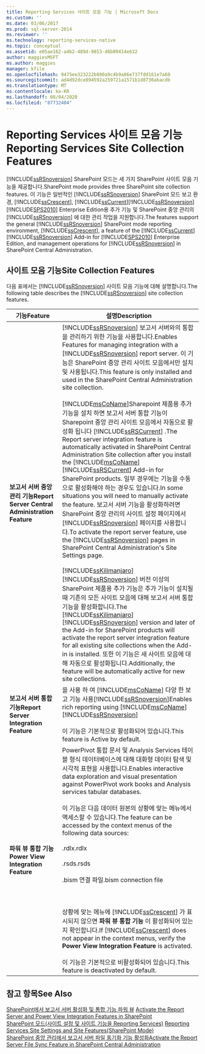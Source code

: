 ```yaml
---
title: Reporting Services 사이트 모음 기능 | Microsoft Docs
ms.custom: ''
ms.date: 03/06/2017
ms.prod: sql-server-2014
ms.reviewer: ''
ms.technology: reporting-services-native
ms.topic: conceptual
ms.assetid: e05ae162-a4b2-489d-9853-d6b09414e632
author: maggiesMSFT
ms.author: maggies
manager: kfile
ms.openlocfilehash: 9475ee323222b800a9c4b9a86e737fdd161e7a60
ms.sourcegitcommit: ad4d92dce894592a259721a1571b1d8736abacdb
ms.translationtype: MT
ms.contentlocale: ko-KR
ms.lasthandoff: 08/04/2020
ms.locfileid: "87732404"
---
```

# <a name="reporting-services-site-collection-features"></a><span data-ttu-id="58870-102">Reporting Services 사이트 모음 기능</span><span class="sxs-lookup"><span data-stu-id="58870-102">Reporting Services Site Collection Features</span></span>
  [!INCLUDE[ssRSnoversion](../includes/ssrsnoversion-md.md)] <span data-ttu-id="58870-103">SharePoint 모드는 세 가지 SharePoint 사이트 모음 기능을 제공합니다.</span><span class="sxs-lookup"><span data-stu-id="58870-103">SharePoint mode provides three SharePoint site collection features.</span></span> <span data-ttu-id="58870-104">이 기능은 일반적인 [!INCLUDE[ssRSnoversion](../includes/ssrsnoversion-md.md)] SharePoint 모드 보고 환경, [!INCLUDE[ssCrescent](../includes/sscrescent-md.md)], [!INCLUDE[ssCurrent](../includes/sscurrent-md.md)][!INCLUDE[ssRSnoversion](../includes/ssrsnoversion-md.md)][!INCLUDE[SPS2010](../includes/sps2010-md.md)] Enterprise Edition용 추가 기능 및 SharePoint 중앙 관리의 [!INCLUDE[ssRSnoversion](../includes/ssrsnoversion-md.md)] 에 대한 관리 작업을 지원합니다.</span><span class="sxs-lookup"><span data-stu-id="58870-104">The features support the general [!INCLUDE[ssRSnoversion](../includes/ssrsnoversion-md.md)] SharePoint mode reporting environment, [!INCLUDE[ssCrescent](../includes/sscrescent-md.md)], a feature of the [!INCLUDE[ssCurrent](../includes/sscurrent-md.md)][!INCLUDE[ssRSnoversion](../includes/ssrsnoversion-md.md)] Add-in for [!INCLUDE[SPS2010](../includes/sps2010-md.md)] Enterprise Edition, and management operations for [!INCLUDE[ssRSnoversion](../includes/ssrsnoversion-md.md)] in SharePoint Central Administration.</span></span>  
  
## <a name="site-collection-features"></a><span data-ttu-id="58870-105">사이트 모음 기능</span><span class="sxs-lookup"><span data-stu-id="58870-105">Site Collection Features</span></span>  
 <span data-ttu-id="58870-106">다음 표에서는 [!INCLUDE[ssRSnoversion](../includes/ssrsnoversion-md.md)] 사이트 모음 기능에 대해 설명합니다.</span><span class="sxs-lookup"><span data-stu-id="58870-106">The following table describes the [!INCLUDE[ssRSnoversion](../includes/ssrsnoversion-md.md)] site collection features.</span></span>  
  
|<span data-ttu-id="58870-107">기능</span><span class="sxs-lookup"><span data-stu-id="58870-107">Feature</span></span>|<span data-ttu-id="58870-108">설명</span><span class="sxs-lookup"><span data-stu-id="58870-108">Description</span></span>|  
|-------------|-----------------|  
|<span data-ttu-id="58870-109">**보고서 서버 중앙 관리 기능**</span><span class="sxs-lookup"><span data-stu-id="58870-109">**Report Server Central Administration Feature**</span></span>|<span data-ttu-id="58870-110">[!INCLUDE[ssRSnoversion](../includes/ssrsnoversion-md.md)] 보고서 서버와의 통합을 관리하기 위한 기능을 사용합니다.</span><span class="sxs-lookup"><span data-stu-id="58870-110">Enables Features for managing integration with a [!INCLUDE[ssRSnoversion](../includes/ssrsnoversion-md.md)] report server.</span></span> <span data-ttu-id="58870-111">이 기능은 SharePoint 중앙 관리 사이트 모음에서만 설치 및 사용됩니다.</span><span class="sxs-lookup"><span data-stu-id="58870-111">This feature is only installed and used in the SharePoint Central Administration site collection.</span></span><br /><br /> <span data-ttu-id="58870-112">[!INCLUDE[msCoName](../includes/msconame-md.md)]Sharepoint 제품용 추가 기능을 설치 하면 보고서 서버 통합 기능이 Sharepoint 중앙 관리 사이트 모음에서 자동으로 활성화 됩니다 [!INCLUDE[ssRSCurrent](../includes/ssrscurrent-md.md)] .</span><span class="sxs-lookup"><span data-stu-id="58870-112">The Report server integration feature is automatically activated in SharePoint Central Administration Site collection after you install the [!INCLUDE[msCoName](../includes/msconame-md.md)] [!INCLUDE[ssRSCurrent](../includes/ssrscurrent-md.md)] Add-in for SharePoint products.</span></span> <span data-ttu-id="58870-113">일부 경우에는 기능을 수동으로 활성화해야 하는 경우도 있습니다.</span><span class="sxs-lookup"><span data-stu-id="58870-113">In some situations you will need to manually activate the feature.</span></span> <span data-ttu-id="58870-114">보고서 서버 기능을 활성화하려면 SharePoint 중앙 관리의 사이트 설정 페이지에서 [!INCLUDE[ssRSnoversion](../includes/ssrsnoversion-md.md)] 페이지를 사용합니다.</span><span class="sxs-lookup"><span data-stu-id="58870-114">To activate the report server feature, use the [!INCLUDE[ssRSnoversion](../includes/ssrsnoversion-md.md)] pages in SharePoint Central Administration's Site Settings page.</span></span><br /><br /> <span data-ttu-id="58870-115">[!INCLUDE[ssKilimanjaro](../includes/sskilimanjaro-md.md)][!INCLUDE[ssRSnoversion](../includes/ssrsnoversion-md.md)] 버전 이상의 SharePoint 제품용 추가 기능은 추가 기능이 설치될 때 기존의 모든 사이트 모음에 대해 보고서 서버 통합 기능을 활성화합니다.</span><span class="sxs-lookup"><span data-stu-id="58870-115">The [!INCLUDE[ssKilimanjaro](../includes/sskilimanjaro-md.md)][!INCLUDE[ssRSnoversion](../includes/ssrsnoversion-md.md)] version and later of the Add-in for SharePoint products will activate the report server integration feature for all existing site collections when the Add-in is installed.</span></span> <span data-ttu-id="58870-116">또한 이 기능은 새 사이트 모음에 대해 자동으로 활성화됩니다.</span><span class="sxs-lookup"><span data-stu-id="58870-116">Additionally, the feature will be automatically active for new site collections.</span></span>|  
|<span data-ttu-id="58870-117">**보고서 서버 통합 기능**</span><span class="sxs-lookup"><span data-stu-id="58870-117">**Report Server Integration Feature**</span></span>|<span data-ttu-id="58870-118">을 사용 하 여 [!INCLUDE[msCoName](../includes/msconame-md.md)] 다양 한 보고 기능 사용[!INCLUDE[ssRSnoversion](../includes/ssrsnoversion-md.md)]</span><span class="sxs-lookup"><span data-stu-id="58870-118">Enables rich reporting using [!INCLUDE[msCoName](../includes/msconame-md.md)] [!INCLUDE[ssRSnoversion](../includes/ssrsnoversion-md.md)]</span></span><br /><br /> <span data-ttu-id="58870-119">이 기능은 기본적으로 활성화되어 있습니다.</span><span class="sxs-lookup"><span data-stu-id="58870-119">This feature is Active by default.</span></span>|  
|<span data-ttu-id="58870-120">**파워 뷰 통합 기능**</span><span class="sxs-lookup"><span data-stu-id="58870-120">**Power View Integration Feature**</span></span>|<span data-ttu-id="58870-121">PowerPivot 통합 문서 및 Analysis Services 테이블 형식 데이터베이스에 대해 대화형 데이터 탐색 및 시각적 표현을 사용합니다.</span><span class="sxs-lookup"><span data-stu-id="58870-121">Enables interactive data exploration and visual presentation against PowerPivot work books and Analysis services tabular databases.</span></span><br /><br /> <span data-ttu-id="58870-122">이 기능은 다음 데이터 원본의 상황에 맞는 메뉴에서 액세스할 수 있습니다.</span><span class="sxs-lookup"><span data-stu-id="58870-122">The feature can be accessed by the context menus of the following data sources:</span></span><br /><br /> <span data-ttu-id="58870-123">.rdlx</span><span class="sxs-lookup"><span data-stu-id="58870-123">.rdlx</span></span><br /><br /> <span data-ttu-id="58870-124">.rsds</span><span class="sxs-lookup"><span data-stu-id="58870-124">.rsds</span></span><br /><br /> <span data-ttu-id="58870-125">.bism 연결 파일</span><span class="sxs-lookup"><span data-stu-id="58870-125">.bism connection file</span></span><br /><br /> <br /><br /> <span data-ttu-id="58870-126">상황에 맞는 메뉴에 [!INCLUDE[ssCrescent](../includes/sscrescent-md.md)] 가 표시되지 않으면 **파워 뷰 통합 기능** 이 활성화되어 있는지 확인합니다.</span><span class="sxs-lookup"><span data-stu-id="58870-126">If [!INCLUDE[ssCrescent](../includes/sscrescent-md.md)] does not appear in the context menus, verify the **Power View Integration Feature** is activated.</span></span><br /><br /> <span data-ttu-id="58870-127">이 기능은 기본적으로 비활성화되어 있습니다.</span><span class="sxs-lookup"><span data-stu-id="58870-127">This feature is deactivated by default.</span></span>|  
  
## <a name="see-also"></a><span data-ttu-id="58870-128">참고 항목</span><span class="sxs-lookup"><span data-stu-id="58870-128">See Also</span></span>  
 <span data-ttu-id="58870-129">[SharePoint에서 보고서 서버 활성화 및 통합 기능 파워 뷰](activate-the-report-server-and-power-view-integration-features-in-sharepoint.md) </span><span class="sxs-lookup"><span data-stu-id="58870-129">[Activate the Report Server and Power View Integration Features in SharePoint](activate-the-report-server-and-power-view-integration-features-in-sharepoint.md) </span></span>  
 <span data-ttu-id="58870-130">[SharePoint 모드&#40;사이트 설정 및 사이트 기능을 Reporting Services&#41;](../../2014/reporting-services/reporting-services-site-settings-and-site-features-sharepoint-mode.md) </span><span class="sxs-lookup"><span data-stu-id="58870-130">[Reporting Services Site Settings and Site Features&#40;SharePoint Mode&#41;](../../2014/reporting-services/reporting-services-site-settings-and-site-features-sharepoint-mode.md) </span></span>  
 [<span data-ttu-id="58870-131">SharePoint 중앙 관리에서 보고서 서버 파일 동기화 기능 활성화</span><span class="sxs-lookup"><span data-stu-id="58870-131">Activate the Report Server File Sync Feature in SharePoint Central Administration</span></span>](../../2014/reporting-services/activate-report-server-file-sync-feature-sharepoint-central-administration.md)  
  
  
